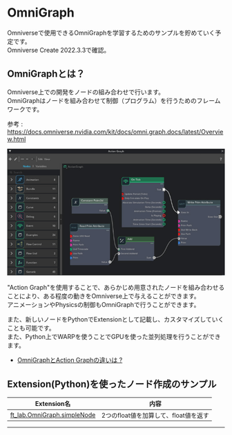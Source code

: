 # OmniGraph

Omniverseで使用できるOmniGraphを学習するためのサンプルを貯めていく予定です。     
Omniverse Create 2022.3.3で確認。     

## OmniGraphとは？

Omniverse上での開発をノードの組み合わせで行います。       
OmniGraphはノードを組み合わせて制御（プログラム）を行うためのフレームワークです。     

参考 : https://docs.omniverse.nvidia.com/kit/docs/omni.graph.docs/latest/Overview.html

![OmniGraph_01.jpg](./images/OmniGraph_01.jpg)     

"Action Graph"を使用することで、あらかじめ用意されたノードを組み合わせることにより、ある程度の動きをOmniverse上で与えることができます。    
アニメーションやPhysicsの制御もOmniGraphで行うことができます。    

また、新しいノードをPythonでExtensionとして記載し、カスタマイズしていくことも可能です。     
また、Python上でWARPを使うことでGPUを使った並列処理を行うことができます。     

* [OmniGraphとAction Graphの違いは ?](./doc/OmniGraph_ActionGraph.md)

## Extension(Python)を使ったノード作成のサンプル

|Extension名|内容|   
|---|---|   
|[ft_lab.OmniGraph.simpleNode](extensions/ft_lab.OmniGraph.simpleNode)|2つのfloat値を加算して、float値を返す|   


----
